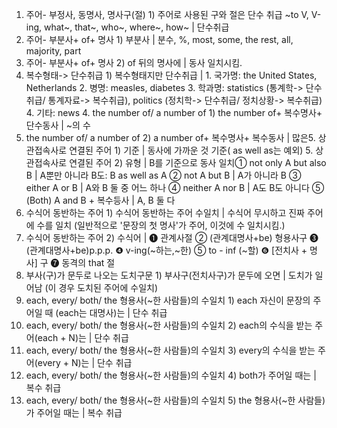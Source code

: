 1. 주어- 부정사, 동명사, 명사구(절) 1) 주어로 사용된 구와 절은 단수 취급 ~to V, V-ing, what~, that~, who~, where~, how~	| 단수취급
2. 주어- 부분사+ of+ 명사 1) 부분사	| 분수, %, most, some, the rest, all, majority, part
2. 주어- 부분사+ of+ 명사​ 2) of 뒤의 명사에	| 동사 일치시킴.
3. 복수형태-> 단수취급 1) 복수형태지만 단수취급	| 1. 국가명: the United States, Netherlands 2. 병명: measles, diabetes 3. 학과명: statistics (통계학-> 단수취급/ 통계자료-> 복수취급), politics (정치학-> 단수취급/ 정치상황-> 복수취급) 4. 기타: news
​4. the number of/ a number of 1) the number of+ 복수명사+ 단수동사	| ~의 수
4. the number of/ a number of​ 2) a number of+ 복수명사+ 복수동사	| 많은
​5. 상관접속사로 연결된 주어 1) 기준	| 동사에 가까운 것 기준( as well as는 예외)
​5. 상관접속사로 연결된 주어​ 2) 유형	| B를 기준으로 동사 일치
​① not only A but also B	| A뿐만 아니라 B도​: B as well as A 
② not A but B 	| A가 아니라 B
③ either A or B	| A와 B 둘 중 어느 하나
④ neither A nor B	| A도 B도 아니다
⑤ (Both) A and B + 복수등사	| A, B 둘 다
6. 수식어 동반하는 주어 1) 수식어 동반하는 주어 수일치	| 수식어 무시하고 진짜 주어에 수를 일치 (일반적으로 '문장의 첫 명사'가 주어, 이것에 수 일치시킴.)
6. 수식어 동반하는 주어​ 2) 수식어	| ❶ 관계사절 ② (관계대명사+be) 형용사구 ❸ (관계대명사+be)p.p.p. ❹ v-ing(~하는,~한) ⑤ to - inf (~할) ❻ [전치사 + 명사] 구 ❼ 동격의 that 절
7. 부사(구)가 문두로 나오는 도치구문 1) 부사구(전치사구)가 문두에 오면	| 도치가 일어남 (이 경우 도치된 주어에 수일치)
8. each, every/ both/ the 형용사(~한 사람들)의 수일치 1) each 자신이 문장의 주어일 때 (each는 대명사)는	| 단수 취급
8. each, every/ both/ the 형용사(~한 사람들)의 수일치​ 2) each의 수식을 받는 주어(each + N)는	| 단수 취급
8. each, every/ both/ the 형용사(~한 사람들)의 수일치​ 3) every의 수식을 받는 주어(every + N)는	| 단수 취급
8. each, every/ both/ the 형용사(~한 사람들)의 수일치​ 4) both가 주어일 때는	| 복수 취급
8. each, every/ both/ the 형용사(~한 사람들)의 수일치​ 5) the 형용사(~한 사람들)가 주어일 때는	| 복수 취급